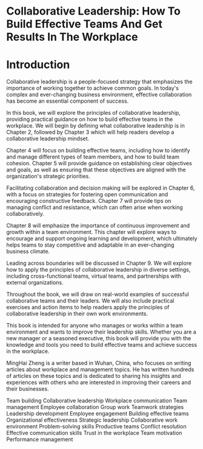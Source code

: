 # Collaborative Leadership: How To Build Effective Teams And Get Results In The Workplace

# Introduction

Collaborative leadership is a people-focused strategy that emphasizes the importance of working together to achieve common goals. In today's complex and ever-changing business environment, effective collaboration has become an essential component of success.

In this book, we will explore the principles of collaborative leadership, providing practical guidance on how to build effective teams in the workplace. We will begin by defining what collaborative leadership is in Chapter 2, followed by Chapter 3 which will help readers develop a collaborative leadership mindset.

Chapter 4 will focus on building effective teams, including how to identify and manage different types of team members, and how to build team cohesion. Chapter 5 will provide guidance on establishing clear objectives and goals, as well as ensuring that these objectives are aligned with the organization's strategic priorities.

Facilitating collaboration and decision making will be explored in Chapter 6, with a focus on strategies for fostering open communication and encouraging constructive feedback. Chapter 7 will provide tips on managing conflict and resistance, which can often arise when working collaboratively.

Chapter 8 will emphasize the importance of continuous improvement and growth within a team environment. This chapter will explore ways to encourage and support ongoing learning and development, which ultimately helps teams to stay competitive and adaptable in an ever-changing business climate.

Leading across boundaries will be discussed in Chapter 9. We will explore how to apply the principles of collaborative leadership in diverse settings, including cross-functional teams, virtual teams, and partnerships with external organizations.

Throughout the book, we will draw on real-world examples of successful collaborative teams and their leaders. We will also include practical exercises and action items to help readers apply the principles of collaborative leadership in their own work environments.

This book is intended for anyone who manages or works within a team environment and wants to improve their leadership skills. Whether you are a new manager or a seasoned executive, this book will provide you with the knowledge and tools you need to build effective teams and achieve success in the workplace.

MingHai Zheng is a writer based in Wuhan, China, who focuses on writing articles about workplace and management topics. He has written hundreds of articles on these topics and is dedicated to sharing his insights and experiences with others who are interested in improving their careers and their businesses.

Team building
Collaborative leadership
Workplace communication
Team management
Employee collaboration
Group work
Teamwork strategies
Leadership development
Employee engagement
Building effective teams
Organizational effectiveness
Strategic leadership
Collaborative work environment
Problem-solving skills
Productive teams
Conflict resolution
Effective communication skills
Trust in the workplace
Team motivation
Performance management
